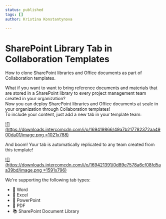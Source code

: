 ```yaml
---
status: published
tags: []
author: Kristina Konstantynova

---
```

# **SharePoint Library Tab in Collaboration Templates**

How to clone SharePoint libraries and Office documents as part of Collaboration templates.

  
What if you want to want to bring reference documents and materials that are stored in a SharePoint library to every project management team created in your organization?  
Now you can deploy SharePoint libraries and Office documents at scale in your organization through Collaboration templates!  
To include your content, just add a new tab in your template team:

[![](https://downloads.intercomcdn.com/i/o/169419866/49a7b217782372aa4900da01/image.png =1021x788)](https://downloads.intercomcdn.com/i/o/169419866/49a7b217782372aa4900da01/image.png)

And boom! Your tab is automatically replicated to any team created from this template!

[![](https://downloads.intercomcdn.com/i/o/169421391/0d89e7578a6cf08fd5aa39bd/image.png =1591x796)](https://downloads.intercomcdn.com/i/o/169421391/0d89e7578a6cf08fd5aa39bd/image.png)

We're supporting the following tab types:

* 📘 Word
* 📗 Excel
* 📕 PowerPoint
* 💼 PDF
* 📚 SharePoint Document Library